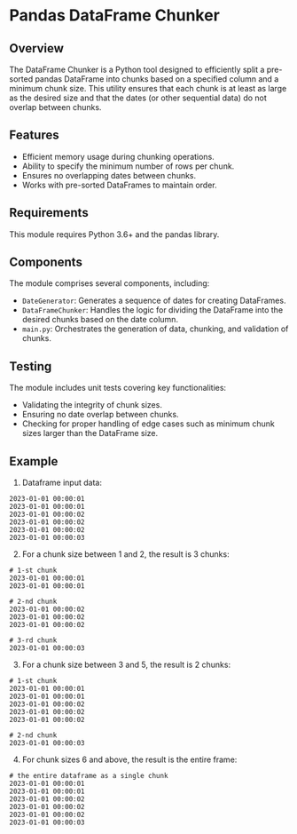 # Pandas DataFrame Chunker

## Overview
The DataFrame Chunker is a Python tool designed to efficiently split a pre-sorted pandas DataFrame into chunks based on a specified column and a minimum chunk size.
This utility ensures that each chunk is at least as large as the desired size and that the dates (or other sequential data) do not overlap between chunks.


## Features
- Efficient memory usage during chunking operations.
- Ability to specify the minimum number of rows per chunk.
- Ensures no overlapping dates between chunks.
- Works with pre-sorted DataFrames to maintain order.


## Requirements
This module requires Python 3.6+ and the pandas library.


## Components
The module comprises several components, including:
* `DateGenerator`: Generates a sequence of dates for creating DataFrames.
* `DataFrameChunker`: Handles the logic for dividing the DataFrame into the desired chunks based on the date column.
* `main.py`: Orchestrates the generation of data, chunking, and validation of chunks.


## Testing
The module includes unit tests covering key functionalities:
* Validating the integrity of chunk sizes.
* Ensuring no date overlap between chunks.
* Checking for proper handling of edge cases such as minimum chunk sizes larger than the DataFrame size.


## Example
1. Dataframe input data:
``` 
2023-01-01 00:00:01
2023-01-01 00:00:01
2023-01-01 00:00:02
2023-01-01 00:00:02
2023-01-01 00:00:02
2023-01-01 00:00:03
```

2. For a chunk size between 1 and 2, the result is 3 chunks:
``` 
# 1-st chunk
2023-01-01 00:00:01
2023-01-01 00:00:01

# 2-nd chunk
2023-01-01 00:00:02
2023-01-01 00:00:02
2023-01-01 00:00:02

# 3-rd chunk
2023-01-01 00:00:03
``` 

3. For a chunk size between 3 and 5, the result is 2 chunks:
``` 
# 1-st chunk
2023-01-01 00:00:01
2023-01-01 00:00:01
2023-01-01 00:00:02
2023-01-01 00:00:02
2023-01-01 00:00:02

# 2-nd chunk
2023-01-01 00:00:03
``` 

4. For chunk sizes 6 and above, the result is the entire frame:
``` 
# the entire dataframe as a single chunk
2023-01-01 00:00:01
2023-01-01 00:00:01
2023-01-01 00:00:02
2023-01-01 00:00:02
2023-01-01 00:00:02
2023-01-01 00:00:03
``` 
